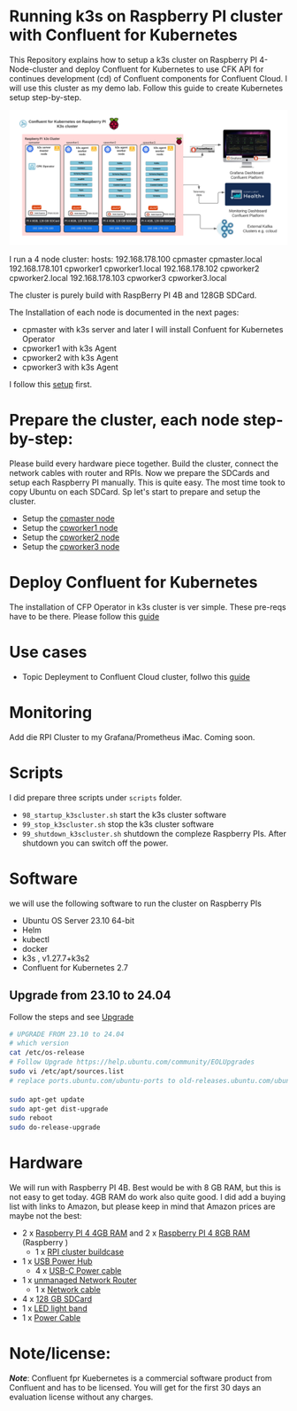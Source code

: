 # Running k3s on Raspberry PI cluster with Confluent for Kubernetes

This Repository explains how to setup a k3s cluster on Raspberry PI 4-Node-cluster and deploy Confluent for Kubernetes to use CFK API for continues development (cd) of Confluent components for Confluent Cloud. I will use this cluster as my demo lab.
Follow this guide to create Kubernetes setup step-by-step.

![RPI k3s cluster with CFK](img/ConfluentforKubernetesonRaspberryPIk3scluster.png)

I run a 4 node cluster:
hosts:
192.168.178.100 cpmaster cpmaster.local
192.168.178.101 cpworker1 cpworker1.local
192.168.178.102 cpworker2 cpworker2.local
192.168.178.103 cpworker3 cpworker3.local

The cluster is purely build with RaspBerry PI 4B and 128GB SDCard.

The Installation of each node is documented in the next pages:
* cpmaster with k3s server and later I will install Confuent for Kubernetes Operator
* cpworker1 with k3s Agent
* cpworker2 with k3s Agent
* cpworker3 with k3s Agent

I follow this [setup](https://gist.github.com/syncom/7c6e90708bc28cc9ede2c3245c203e32) first.

# Prepare the cluster, each node step-by-step:

Please build every hardware piece together. Build the cluster, connect the network cables with router and RPIs. Now we prepare the SDCards and setup each Raspberry PI manually. This is quite easy. The most time took to copy Ubuntu on each SDCard.
Sp let's start to prepare and setup the cluster.

* Setup the [cpmaster node](cpmaster.md)
* Setup the [cpworker1 node](cpworker1.md)
* Setup the [cpworker2 node](cpworker2.md)
* Setup the [cpworker3 node](cpworker3.md)

# Deploy Confluent for Kubernetes

The installation of CFP Operator in k3s cluster is ver simple. These pre-reqs have to be there.
Please follow this [guide](cfk_operator.m)

# Use cases 

* Topic Depleyment to Confluent Cloud cluster, follwo this [guide](usecase_ccloudTopic.md)

# Monitoring

Add die RPI Cluster to my Grafana/Prometheus iMac.
Coming soon.

# Scripts
I did prepare three scripts under `scripts` folder.
* `98_startup_k3scluster.sh` start the k3s cluster software
* `99_stop_k3scluster.sh` stop the k3s cluster software
* `99_shutdown_k3scluster.sh` shutdown the compleze Raspberry PIs. After shutdown you can switch off the power.

# Software

we will use the following software to run the cluster on Raspberry PIs
* Ubuntu OS Server 23.10 64-bit
* Helm
* kubectl
* docker
* k3s , v1.27.7+k3s2
* Confluent for Kubernetes 2.7

## Upgrade from 23.10 to 24.04

Follow the steps and see  [Upgrade](https://help.ubuntu.com/community/EOLUpgrades)

```bash
# UPGRADE FROM 23.10 to 24.04
# which version
cat /etc/os-release
# Follow Upgrade https://help.ubuntu.com/community/EOLUpgrades
sudo vi /etc/apt/sources.list
# replace ports.ubuntu.com/ubuntu-ports to old-releases.ubuntu.com/ubuntu

sudo apt-get update
sudo apt-get dist-upgrade
sudo reboot
sudo do-release-upgrade
```

# Hardware

We will run with Raspberry PI 4B. Best would be with 8 GB RAM, but this is not easy to get today. 4GB RAM do work also quite good. I did add a buying list with links to Amazon, but please keep in mind that Amazon prices are maybe not the best:
* 2 x [Raspberry PI 4 4GB RAM](https://amzn.to/3FwZHX0) and 2 x [Raspberry PI 4 8GB RAM](https://amzn.to/3L47MDK) (Raspberry )
    * 1 x [RPI cluster buildcase](https://amzn.to/3RaEDf6)
* 1 x [USB Power Hub](https://amzn.to/3N7t4Uv)
    * 4 x [USB-C Power cable](https://amzn.to/3FHU6xb)
* 1 x [unmanaged Network Router](https://amzn.to/3vUyha8)
    * 1 x [Network cable](https://amzn.to/399lb00)
* 4 x [128 GB SDCard](https://amzn.to/3N7t4Uv)
* 1 x [LED light band](https://amzn.to/3Ftp6AI)
* 1 x [Power Cable](https://amzn.to/3smIaLE)

# Note/license:

***Note***: Confluent fpr Kuebernetes is a commercial software product from Confluent and has to be licensed. You will get for the first 30 days an evaluation license without any charges.
